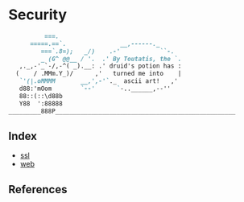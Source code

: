 # Security
```markdown
          ===.
      =====.==`.               __,------._
         ===`.8=);   _/)    .-'           ``-.
         _ (G^ @@__ / '.  .' By Toutatis, the `.
   ,._,-'_`-/,-^( _).__: .' druid's potion has :
  (    / .MMm.Y_)/      ,'   turned me into    |
   `'(|.oMMMM       __,',-'`._  ascii art!   ,'
   d88:'mOom        `--'      `-..______,--''
   88::(::\d88b
   Y88  ':88888
_________888P__________________________________________________
```
## Index
- [ssl](res/security/ssl.md)
- [web](res/security/web.md)

## References